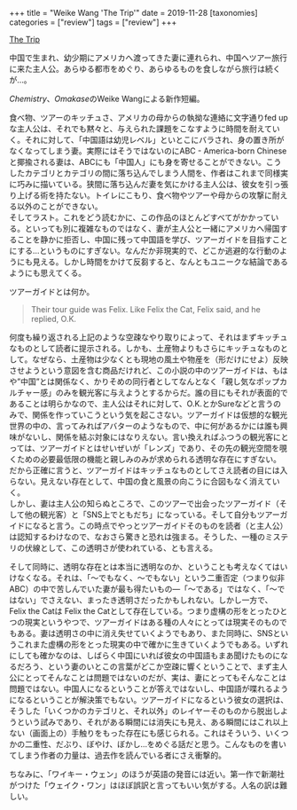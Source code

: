 +++
title = "Weike Wang 'The Trip'"
date = 2019-11-28
[taxonomies]
categories = ["review"]
tags = ["review"]
+++

[The Trip](https://www.newyorker.com/magazine/2019/11/18/the-trip)

中国で生まれ、幼少期にアメリカへ渡ってきた妻に連れられ、中国へツアー旅行に来た主人公。あらゆる都市をめぐり、あらゆるものを食しながら旅行は続くが…。 

*Chemistry*、*Omakase*のWeike Wangによる新作短編。 

食べ物、ツアーのキッチュさ、アメリカの母からの執拗な連絡に文字通りfed upな主人公は、それでも黙々と、与えられた課題をこなすように時間を耐えていく。それに対して、「中国語は幼児レベル」といとこにバラされ、身の置き所がなくなってしまう妻。実際にはそうではないのにABC - America-born Chineseと揶揄される妻は、ABCにも「中国人」にも身を寄せることができない。こうしたカテゴリとカテゴリの間に落ち込んでしまう人間を、作者はこれまで同様実に巧みに描いている。狭間に落ち込んだ妻を気にかける主人公は、彼女を引っ張り上げる術を持たない。トイレにこもり、食べ物やツアーや母からの攻撃に耐える以外のことができない。  
そしてラスト。これをどう読むかに、この作品のほとんどすべてがかかっている。といっても別に複雑なものではなく、妻が主人公と一緒にアメリカへ帰国することを静かに拒否し、中国に残って中国語を学び、ツアーガイドを目指すことにする…というものにすぎない。なんだか非現実的で、どこか逃避的な行動のようにも見える。しかし時間をかけて反芻すると、なんともユニークな結論であるようにも思えてくる。 

ツアーガイドとは何か。 

>Their tour guide was Felix. Like Felix the Cat, Felix said, and he replied, O.K. 

何度も繰り返される上記のような空疎なやり取りによって、それはまずキッチュなものとして読者に提示される。しかも、土産物よりもさらにキッチュなものとして。なぜなら、土産物は少なくとも現地の風土や物産を（形だけにせよ）反映させようという意図を含む商品だけれど、この小説の中のツアーガイドは、もはや”中国”とは関係なく、かりそめの同行者としてなんとなく「親し気なポップカルチャー感」のみを観光客に与えようとするからだ。誰の目にもそれが表面的であることは明らかなので、主人公はそれに対して、O.K.とかSureなどと言うのみで、関係を作っていこうという気を起こさない。ツアーガイドは仮想的な観光世界の中の、言ってみればアバターのようなもので、中に何があるかには誰も興味がないし、関係を結ぶ対象にはなりえない。言い換えればふつうの観光客にとっては、ツアーガイドとはせいぜいが「レンズ」であり、その先の観光空間を覗くための必要最低限の機能と親しみのみが求められる透明な存在にすぎない。だから正確に言うと、ツアーガイドはキッチュなものとしてさえ読者の目には入らない。見えない存在として、中国の食と風景の向こうに合図もなく消えていく。   
しかし、妻は主人公の知らぬところで、このツアーで出会ったツアーガイド（そして他の観光客）と「SNS上でともだち」になっている。そして自分もツアーガイドになると言う。この時点でやっとツアーガイドそのものを読者（と主人公）は認知するわけなので、なおさら驚きと恐れは強まる。そうした、一種のミステリの伏線として、この透明さが使われている、とも言える。 

そして同時に、透明な存在とは本当に透明なのか、ということも考えなくてはいけなくなる。それは、「～でもなく、～でもない」という二重否定（つまり似非ABC）の中で苦しんでいた妻が最も得たいもの―「～である」ではなく、「～ではない」でさえない、まったき透明さだったかもしれない。しかし一方で、 Felix the Catは Felix the Catとして存在している。つまり虚構の形をとったひとつの現実というやつで、ツアーガイドはある種の人々にとっては現実そのものでもある。妻は透明さの中に消え失せていくようでもあり、また同時に、SNSというこれまた虚構の形をとった現実の中で確かに生きていくようでもある。いずれにしても確かなのは、しばらく中国にいれば彼女の中国語もまあ聞けたものになるだろう、という妻のいとこの言葉がどこか空疎に響くということで、まず主人公にとってそんなことは問題ではないのだが、実は、妻にとってもそんなことは問題ではない。中国人になるということが答えではないし、中国語が喋れるようになるということが解決策でもない。ツアーガイドになるという彼女の選択は、そうした「いくつかのカテゴリと、それ以外」のレイヤーそのものから脱出しようという試みであり、それがある瞬間には消失にも見え、ある瞬間にはこれ以上ない（画面上の）手触りをもった存在にも感じられる。これはそういう、いくつかの二重性、だぶり、ぼやけ、ぼかし…をめぐる話だと思う。こんなものを書いてしまう作者の力量は、過去作を読んでいる者にさえ衝撃的。 

ちなみに、「ワイキー・ウェン」のほうが英語の発音には近い。第一作で新潮社がつけた「ウェイク・ワン」はほぼ誤訳と言ってもいい気がする。人名の訳は難しい。 
